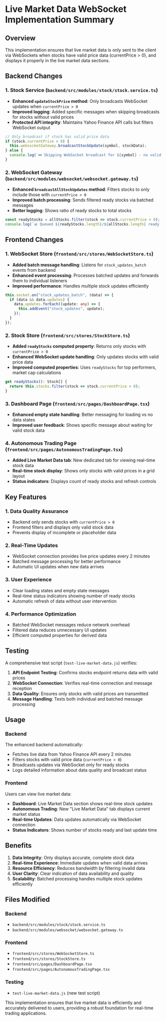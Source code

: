 # Live Market Data WebSocket Implementation Summary

## Overview
This implementation ensures that live market data is only sent to the client via WebSockets when stocks have valid price data (currentPrice > 0), and displays it properly in the live market data sections.

## Backend Changes

### 1. Stock Service (`backend/src/modules/stock/stock.service.ts`)
- **Enhanced `updateStockPrice` method**: Only broadcasts WebSocket updates when `currentPrice > 0`
- **Improved logging**: Added specific messages when skipping broadcasts for stocks without valid prices
- **Protected API integrity**: Maintains Yahoo Finance API calls but filters WebSocket output

```typescript
// Only broadcast if stock has valid price data
if (stock.currentPrice > 0) {
  this.websocketGateway.broadcastStockUpdate(symbol, stockData);
} else {
  console.log(`⏭️ Skipping WebSocket broadcast for ${symbol} - no valid price data`);
}
```

### 2. WebSocket Gateway (`backend/src/modules/websocket/websocket.gateway.ts`)
- **Enhanced `broadcastAllStockUpdates` method**: Filters stocks to only include those with `currentPrice > 0`
- **Improved batch processing**: Sends filtered ready stocks via batched messages
- **Better logging**: Shows ratio of ready stocks to total stocks

```typescript
const readyStocks = allStocks.filter(stock => stock.currentPrice > 0);
console.log(`📊 Queued ${readyStocks.length}/${allStocks.length} ready stock updates`);
```

## Frontend Changes

### 1. WebSocket Store (`frontend/src/stores/WebSocketStore.ts`)
- **Added batch message handling**: Listens for `stock_updates_batch` events from backend
- **Enhanced event processing**: Processes batched updates and forwards them to individual listeners
- **Improved performance**: Handles multiple stock updates efficiently

```typescript
this.socket.on("stock_updates_batch", (data) => {
  if (data && data.updates) {
    data.updates.forEach((update: any) => {
      this.addEvent("stock_updates", update);
    });
  }
});
```

### 2. Stock Store (`frontend/src/stores/StockStore.ts`)
- **Added `readyStocks` computed property**: Returns only stocks with `currentPrice > 0`
- **Enhanced WebSocket update handling**: Only updates stocks with valid price data
- **Improved computed properties**: Uses `readyStocks` for top performers, market cap calculations

```typescript
get readyStocks(): Stock[] {
  return this.stocks.filter(stock => stock.currentPrice > 0);
}
```

### 3. Dashboard Page (`frontend/src/pages/DashboardPage.tsx`)
- **Enhanced empty state handling**: Better messaging for loading vs no data states
- **Improved user feedback**: Shows specific message about waiting for valid stock data

### 4. Autonomous Trading Page (`frontend/src/pages/AutonomousTradingPage.tsx`)
- **Added Live Market Data tab**: New dedicated tab for viewing real-time stock data
- **Real-time stock display**: Shows only stocks with valid prices in a grid layout
- **Status indicators**: Displays count of ready stocks and refresh controls

## Key Features

### 1. **Data Quality Assurance**
- Backend only sends stocks with `currentPrice > 0`
- Frontend filters and displays only valid stock data
- Prevents display of incomplete or placeholder data

### 2. **Real-Time Updates**
- WebSocket connection provides live price updates every 2 minutes
- Batched message processing for better performance
- Automatic UI updates when new data arrives

### 3. **User Experience**
- Clear loading states and empty state messages
- Real-time status indicators showing number of ready stocks
- Automatic refresh of data without user intervention

### 4. **Performance Optimization**
- Batched WebSocket messages reduce network overhead
- Filtered data reduces unnecessary UI updates
- Efficient computed properties for derived data

## Testing

A comprehensive test script (`test-live-market-data.js`) verifies:
1. **API Endpoint Testing**: Confirms stocks endpoint returns data with valid prices
2. **WebSocket Connection**: Verifies real-time connection and message reception
3. **Data Quality**: Ensures only stocks with valid prices are transmitted
4. **Message Handling**: Tests both individual and batched message processing

## Usage

### Backend
The enhanced backend automatically:
- Fetches live data from Yahoo Finance API every 2 minutes
- Filters stocks with valid price data (`currentPrice > 0`)
- Broadcasts updates via WebSocket only for ready stocks
- Logs detailed information about data quality and broadcast status

### Frontend
Users can view live market data:
- **Dashboard**: Live Market Data section shows real-time stock updates
- **Autonomous Trading**: New "Live Market Data" tab displays current market status
- **Real-time Updates**: Data updates automatically via WebSocket connection
- **Status Indicators**: Shows number of stocks ready and last update time

## Benefits

1. **Data Integrity**: Only displays accurate, complete stock data
2. **Real-time Experience**: Immediate updates when valid data arrives
3. **Resource Efficiency**: Reduces bandwidth by filtering invalid data
4. **User Clarity**: Clear indication of data availability and quality
5. **Scalability**: Batched processing handles multiple stock updates efficiently

## Files Modified

### Backend
- `backend/src/modules/stock/stock.service.ts`
- `backend/src/modules/websocket/websocket.gateway.ts`

### Frontend
- `frontend/src/stores/WebSocketStore.ts`
- `frontend/src/stores/StockStore.ts`
- `frontend/src/pages/DashboardPage.tsx`
- `frontend/src/pages/AutonomousTradingPage.tsx`

### Testing
- `test-live-market-data.js` (new test script)

This implementation ensures that live market data is efficiently and accurately delivered to users, providing a robust foundation for real-time trading applications.
